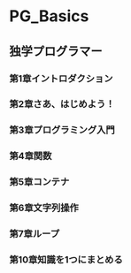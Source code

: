 # PG_Basics
## 独学プログラマー
### 第1章イントロダクション
### 第2章さあ、はじめよう！
### 第3章プログラミング入門
### 第4章関数
### 第5章コンテナ
### 第6章文字列操作
### 第7章ループ
### 第10章知識を1つにまとめる
